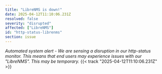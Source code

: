 ```yaml
---
title: "LibreNMS is down!"
date: 2025-04-12T11:10:06.231Z
resolved: false
severity: "disrupted"
affected: ["LibreNMS"]
id: "http-status-librenms"
section: issue
---
```


**Automated system alert* - We are sensing a disruption in our http-status monitor. This means that end users may experience issues with our "LibreNMS". This may be temporary.* {{< track "2025-04-12T11:10:06.231Z" >}}
